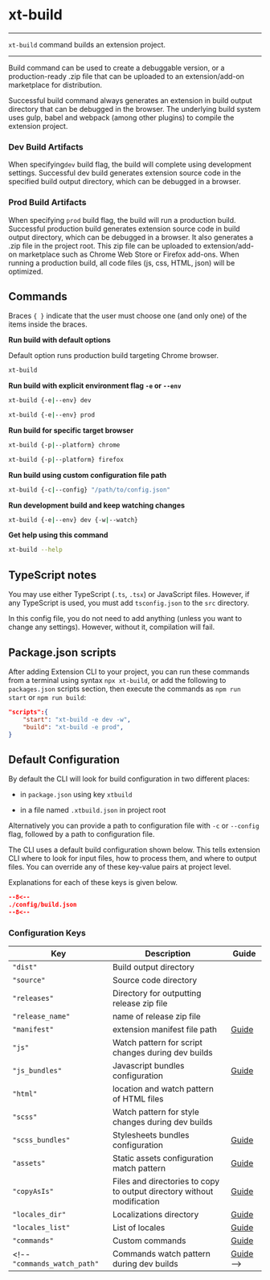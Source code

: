 # xt-build

* * *

<p class='page-intro'><code>xt-build</code> command builds an extension project.</p>

* * *

Build command can be used to create a debuggable version, or a production-ready .zip file that can be uploaded to an extension/add-on marketplace for distribution.

Successful build command always generates an extension in build output directory that can be debugged in the browser.  The underlying build system uses gulp, babel and webpack (among other plugins) to compile the extension project.

### Dev Build Artifacts

When specifying`dev` build flag, the build will complete using development settings. Successful dev build generates extension source code in the specified build output directory, which can be debugged in a browser.

### Prod Build Artifacts

When specifying `prod` build flag, the build will run a production build. Successful production build generates extension source code in build output directory, which can be debugged in a browser. It also generates a .zip file in the project root. This zip file can be uploaded to extension/add-on marketplace such as Chrome Web Store or Firefox add-ons. When running a production build, all code files (js, css, HTML, json) will be optimized.

## Commands

Braces `{ }` indicate that the user must choose one (and only one) of the items inside the braces.


**Run build with default options**

Default option runs production build targeting Chrome browser. 

```bash
xt-build
```

**Run build with explicit environment flag `-e` or `--env`**

```bash
xt-build {-e|--env} dev
```

```bash
xt-build {-e|--env} prod
```

**Run build for specific target browser**

```bash
xt-build {-p|--platform} chrome 
```

```bash
xt-build {-p|--platform} firefox
```

**Run build using custom configuration file path**

```bash
xt-build {-c|--config} "/path/to/config.json"
```

**Run development build and keep watching changes**

```bash
xt-build {-e|--env} dev {-w|--watch}
```

**Get help using this command**

```bash
xt-build --help
``` 

## TypeScript notes

You may use either TypeScript (`.ts`, `.tsx`) or JavaScript files. However, if any TypeScript is used, you must add
`tsconfig.json` to the `src` directory.

In this config file, you do not need to add anything (unless you want to change any settings). However, without it,
compilation will fail.

## Package.json scripts

After adding Extension CLI to your project, you can run these commands from a 
terminal using syntax `npx xt-build`, or add the following to `packages.json` scripts section, 
then execute the commands as `npm run start` or `npm run build`:
 
```json
"scripts":{
    "start": "xt-build -e dev -w",
    "build": "xt-build -e prod",
}
```

## Default Configuration

By default the CLI will look for build configuration in two different
places:

- in `package.json` using key `xtbuild`

- in a file named `.xtbuild.json` in project root

Alternatively you can provide a path  to configuration file with `-c` or 
`--config` flag, followed by a path to configuration file. 

The CLI uses a default build configuration shown below. This tells 
extension CLI where to look for input files, how to process them, and where 
to output files. You can override any of these key-value pairs at project level. 

Explanations for each of these keys is given below.

```json
--8<--
./config/build.json
--8<--
```

### Configuration Keys

Key | Description | Guide 
--- | --- | ---
`"dist"` | Build output directory ||
`"source"` | Source code directory ||
`"releases"` | Directory for outputting release zip file ||
`"release_name"` | name of release zip file ||
`"manifest"` |  extension manifest file path | [Guide](03-xt-build-manifest.md) |
`"js"` | Watch pattern for script changes during dev builds ||
`"js_bundles"` | Javascript bundles configuration | [Guide](03-xt-build-scripts.md)
`"html"` | location and watch pattern of HTML files ||
`"scss"` | Watch pattern for style changes during dev builds ||
`"scss_bundles"` | Stylesheets bundles configuration | [Guide](03-xt-build-styles.md)
`"assets"` | Static assets configuration match pattern | [Guide](03-xt-build-assets.md) 
`"copyAsIs"` | Files and directories to copy to output directory without modification | [Guide](03-xt-build-copy.md)
`"locales_dir"` | Localizations directory | [Guide](03-xt-build-locales.md) 
`"locales_list"` | List of locales | [Guide](03-xt-build-locales.md)
`"commands"` | Custom commands | [Guide](03-xt-build-cmds.md)
<!-- `"commands_watch_path"` | Commands watch pattern during dev builds | [Guide](03-xt-build-cmds.md) -->
